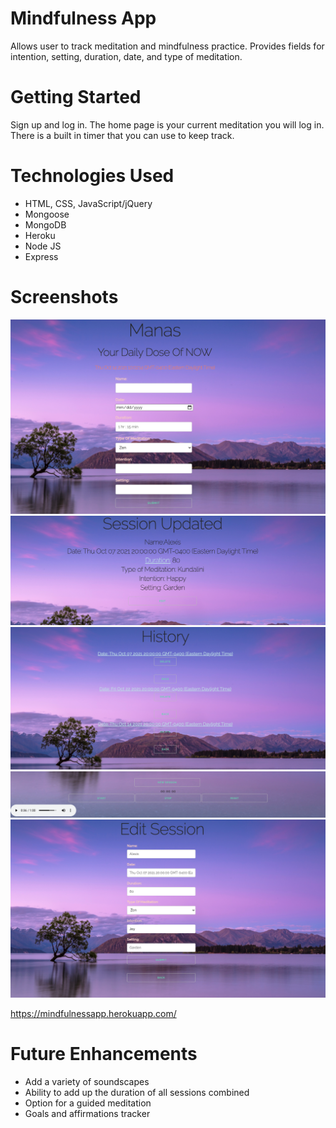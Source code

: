 # Mindfulness App 

Allows user to track meditation and mindfulness practice. Provides fields for intention, setting, duration, date, and type of meditation.



# Getting Started

Sign up and log in. The home page is your current meditation you will log in. There is a built in timer that you can use to keep track. 

# Technologies Used

- HTML, CSS, JavaScript/jQuery
- Mongoose
- MongoDB
- Heroku
- Node JS
- Express

# Screenshots
![screenshot 1](./public/assets/img/Home_Session_Screenshot.png)
![screenshot 2](./public/assets/img/Session_Details_Screenshot.png)
![screenshot 3](./public/assets/img/History_Screenshot.png)
![screenshot 4](./public/assets/img/Timer_Screenshot.png)
![screenshot 5](./public/assets/img/Edit_Screenshot.png)

https://mindfulnessapp.herokuapp.com/

# Future Enhancements

- Add a variety of soundscapes 
- Ability to add up the duration of all sessions combined
- Option for a guided meditation
- Goals and affirmations tracker
